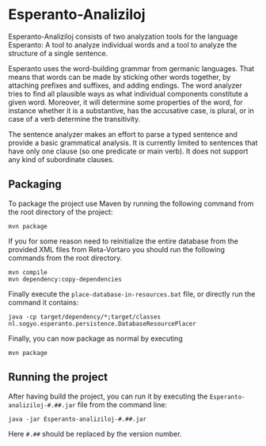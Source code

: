 # Esperanto-Analiziloj

Esperanto-Analiziloj consists of two analyzation tools for the language Esperanto: A tool to analyze individual words and a tool to analyze the structure of a single sentence.

Esperanto uses the word-building grammar from germanic languages. That means that words can be made by sticking other words together, by attaching prefixes and suffixes, and adding endings. The word analyzer tries to find all plausible ways as what individual components constitute a given word. Moreover, it will determine some properties of the word, for instance whether it is a substantive, has the accusative case, is plural, or in case of a verb determine the transitivity.

The sentence analyzer makes an effort to parse a typed sentence and provide a basic grammatical analysis. It is currently limited to sentences that have only one clause (so one predicate or main verb). It does not support any kind of subordinate clauses.

## Packaging
To package the project use Maven by running the following command from the root directory of the project:
```
mvn package
```
If you for some reason need to reinitialize the entire database from the provided XML files from Reta-Vortaro you should run the following commands from the root directory.
```
mvn compile
mvn dependency:copy-dependencies
```
Finally execute the `place-database-in-resources.bat` file, or directly run the command it contains:
```
java -cp target/dependency/*;target/classes nl.sogyo.esperanto.persistence.DatabaseResourcePlacer
```
Finally, you can now package as normal by executing
```
mvn package
```

## Running the project
After having build the project, you can run it by executing the `Esperanto-analiziloj-#.##.jar` file from the command line:
```
java -jar Esperanto-analiziloj-#.##.jar
```
Here `#.##` should be replaced by the version number.